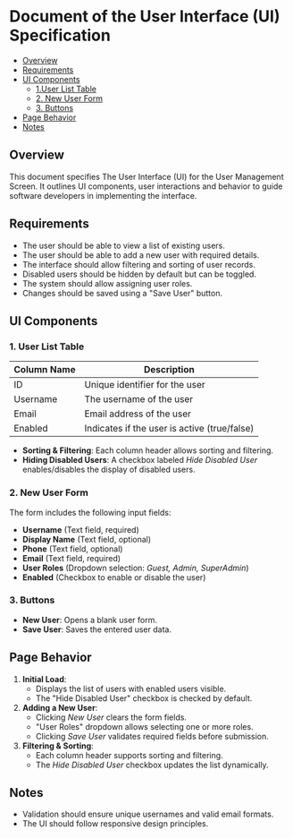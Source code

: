 # Document of the User Interface (UI) Specification

* [Overview](#overview)
* [Requirements](#requirements)
* [UI Components](#ui-components)
   * [1.User List Table](#1-user-list-table)
   * [2. New User Form](#2-new-user-form)
   * [3. Buttons](#3-buttons)
* [Page Behavior](#page-behavior)
* [Notes](#notes)

## Overview
This document specifies The User Interface (UI) for the User Management Screen. It outlines UI components, user interactions and behavior to guide software developers in implementing the interface.

## Requirements
- The user should be able to view a list of existing users.
- The user should be able to add a new user with required details.
- The interface should allow filtering and sorting of user records.
- Disabled users should be hidden by default but can be toggled.
- The system should allow assigning user roles.
- Changes should be saved using a "Save User" button.

## UI Components

### 1. User List Table
| Column Name  | Description |
|--------------|-------------|
| ID           | Unique identifier for the user |
| Username     | The username of the user |
| Email        | Email address of the user |
| Enabled      | Indicates if the user is active (true/false) |

- **Sorting & Filtering**: Each column header allows sorting and filtering.
- **Hiding Disabled Users**: A checkbox labeled *Hide Disabled User* enables/disables the display of disabled users.

### 2. New User Form
The form includes the following input fields:

- **Username** (Text field, required)
- **Display Name** (Text field, optional)
- **Phone** (Text field, optional)
- **Email** (Text field, required)
- **User Roles** (Dropdown selection: *Guest, Admin, SuperAdmin*)
- **Enabled** (Checkbox to enable or disable the user)

### 3. Buttons
- **New User**: Opens a blank user form.
- **Save User**: Saves the entered user data.

## Page Behavior
1. **Initial Load**:
   - Displays the list of users with enabled users visible.
   - The "Hide Disabled User" checkbox is checked by default.
2. **Adding a New User**:
   - Clicking *New User* clears the form fields.
   - "User Roles" dropdown allows selecting one or more roles.
   - Clicking *Save User* validates required fields before submission.
3. **Filtering & Sorting**:
   - Each column header supports sorting and filtering.
   - The *Hide Disabled User* checkbox updates the list dynamically.

## Notes
- Validation should ensure unique usernames and valid email formats.
- The UI should follow responsive design principles.
